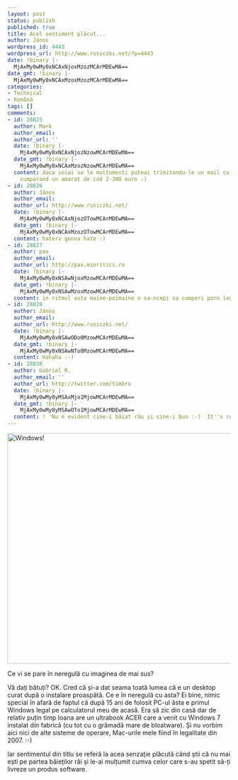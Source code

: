 ```yaml
---
layout: post
status: publish
published: true
title: Acel sentiment plăcut...
author: János
wordpress_id: 4443
wordpress_url: http://www.rusiczki.net/?p=4443
date: !binary |-
  MjAxMy0wMy0xNCAxNjoxMzozMCArMDEwMA==
date_gmt: !binary |-
  MjAxMy0wMy0xNCAxMzoxMzozMCArMDEwMA==
categories:
- Technical
- Română
tags: []
comments:
- id: 28825
  author: Mark
  author_email: 
  author_url: ''
  date: !binary |-
    MjAxMy0wMy0xNCAxNjozNzowMCArMDEwMA==
  date_gmt: !binary |-
    MjAxMy0wMy0xNCAxMzozNzowMCArMDEwMA==
  content: daca voiai sa le multumesti puteai trimitandu-le un mail cu "thanx!" nu
    cumparand un amarat de cod 2-300 euro :)
- id: 28826
  author: János
  author_email: 
  author_url: http://www.rusiczki.net/
  date: !binary |-
    MjAxMy0wMy0xNCAxNjozOTowMCArMDEwMA==
  date_gmt: !binary |-
    MjAxMy0wMy0xNCAxMzozOTowMCArMDEwMA==
  content: haters gonna hate :)
- id: 28827
  author: pax
  author_email: 
  author_url: http://pax.mioritics.ro
  date: !binary |-
    MjAxMy0wMy0xNSAwNjoxMzowMCArMDEwMA==
  date_gmt: !binary |-
    MjAxMy0wMy0xNSAwMzoxMzowMCArMDEwMA==
  content: in ritmul asta maine-poimaine o sa-ncepi sa cumperi porn legit...
- id: 28828
  author: János
  author_email: 
  author_url: http://www.rusiczki.net/
  date: !binary |-
    MjAxMy0wMy0xNSAwODo0MzowMCArMDEwMA==
  date_gmt: !binary |-
    MjAxMy0wMy0xNSAwNTo0MzowMCArMDEwMA==
  content: Hahaha :-)
- id: 28830
  author: Gabriel R.
  author_email: ''
  author_url: http://twitter.com/timbru
  date: !binary |-
    MjAxMy0wMy0yMSAxMjo1MjowMCArMDEwMA==
  date_gmt: !binary |-
    MjAxMy0wMy0yMSAwOTo1MjowMCArMDEwMA==
  content: ! 'Nu e evident cine-i băiat rău și cine-i bun :-)  It''s complicated. '
---
```

<p><a href="http://www.rusiczki.net/wp-content/uploads/2013/03/20130313_210751.jpg"><img class="alignnone size-medium wp-image-4568" alt="Windows!" src="http://www.rusiczki.net/wp-content/uploads/2013/03/20130313_210751-693x519.jpg" width="693" height="519" /></a></p>
<p>Ce vi se pare în neregulă cu imaginea de mai sus?</p>
<p>Vă dați bătuți? OK. Cred că și-a dat seama toată lumea că e un desktop curat după o instalare proaspătă. Ce e în neregulă cu asta? Ei bine, nimic special în afară de faptul că după 15 ani de folosit PC-ul ăsta e primul Windows legal pe calculatorul meu de acasă. Era să zic din casă dar de relativ puțin timp Ioana are un ultrabook ACER care a venit cu Windows 7 instalat din fabrică (cu tot cu o grămadă mare de bloatware). Și nu vorbim aici nici de alte sisteme de operare, Mac-urile mele fiind în legalitate din 2007. :-)</p>
<p>Iar sentimentul din titlu se referă la acea senzație plăcută când știi că nu mai ești pe partea băieților răi și le-ai mulțumit cumva celor care s-au spetit să-ți livreze un produs software.</p>
